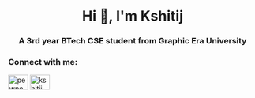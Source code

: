 <h1 align="center">Hi 👋, I'm Kshitij</h1>
<h3 align="center">A 3rd year BTech CSE student from Graphic Era University</h3>

<h3 align="left">Connect with me:</h3>
<p align="left">
<a href="https://twitter.com/pewpewnowdie" target="blank"><img align="center" src="https://raw.githubusercontent.com/rahuldkjain/github-profile-readme-generator/master/src/images/icons/Social/twitter.svg" alt="pewpewnowdie" height="30" width="40" /></a>
<a href="https://linkedin.com/in/kshitij-tyagi-pew" target="blank"><img align="center" src="https://raw.githubusercontent.com/rahuldkjain/github-profile-readme-generator/master/src/images/icons/Social/linked-in-alt.svg" alt="kshitij-tyagi-4b2a60270" height="30" width="40" /></a>
</p>
